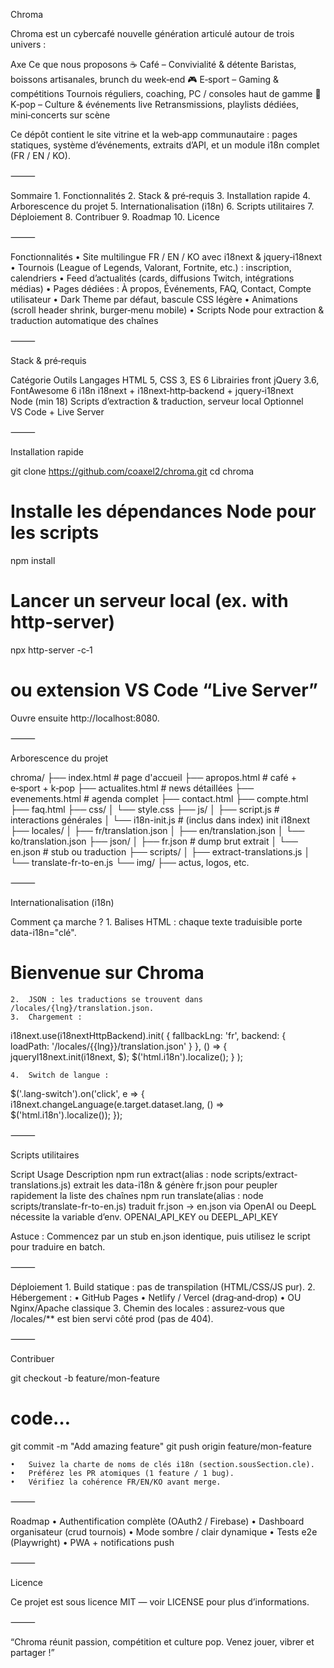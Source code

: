 Chroma

Chroma est un cybercafé nouvelle génération articulé autour de trois univers :

Axe	Ce que nous proposons
☕ Café – Convivialité & détente	Baristas, boissons artisanales, brunch du week‑end
🎮 E‑sport – Gaming & compétitions	Tournois réguliers, coaching, PC / consoles haut de gamme
🎤 K‑pop – Culture & événements live	Retransmissions, playlists dédiées, mini‑concerts sur scène

Ce dépôt contient le site vitrine et la web‑app communautaire : pages statiques, système d’événements, extraits d’API, et un module i18n complet (FR / EN / KO).

⸻

Sommaire
	1.	Fonctionnalités
	2.	Stack & pré‑requis
	3.	Installation rapide
	4.	Arborescence du projet
	5.	Internationalisation (i18n)
	6.	Scripts utilitaires
	7.	Déploiement
	8.	Contribuer
	9.	Roadmap
	10.	Licence

⸻

Fonctionnalités
	•	Site multilingue FR / EN / KO avec i18next & jquery‑i18next
	•	Tournois (League of Legends, Valorant, Fortnite, etc.) : inscription, calendriers
	•	Feed d’actualités (cards, diffusions Twitch, intégrations médias)
	•	Pages dédiées : À propos, Événements, FAQ, Contact, Compte utilisateur
	•	Dark Theme par défaut, bascule CSS légère
	•	Animations (scroll header shrink, burger‑menu mobile)
	•	Scripts Node pour extraction & traduction automatique des chaînes

⸻

Stack & pré‑requis

Catégorie	Outils
Langages	HTML 5, CSS 3, ES 6
Librairies front	jQuery 3.6, FontAwesome 6
i18n	i18next + i18next‑http‑backend + jquery‑i18next
Node (min 18)	Scripts d’extraction & traduction, serveur local
Optionnel	VS Code + Live Server



⸻

Installation rapide

git clone https://github.com/coaxel2/chroma.git
cd chroma

# Installe les dépendances Node pour les scripts
npm install

# Lancer un serveur local (ex. with http‑server)
npx http-server -c‑1
# ou extension VS Code “Live Server”

Ouvre ensuite http://localhost:8080.

⸻

Arborescence du projet

chroma/
├── index.html             # page d'accueil
├── apropos.html           # café + e‑sport + k‑pop
├── actualites.html        # news détaillées
├── evenements.html        # agenda complet
├── contact.html
├── compte.html
├── faq.html
├── css/
│   └── style.css
├── js/
│   ├── script.js          # interactions générales
│   └── i18n-init.js       # (inclus dans index) init i18next
├── locales/
│   ├── fr/translation.json
│   ├── en/translation.json
│   └── ko/translation.json
├── json/
│   ├── fr.json            # dump brut extrait
│   └── en.json            # stub ou traduction
├── scripts/
│   ├── extract-translations.js
│   └── translate-fr-to-en.js
└── img/
    ├── actus, logos, etc.



⸻

Internationalisation (i18n)

Comment ça marche ?
	1.	Balises HTML : chaque texte traduisible porte data-i18n="clé".

<h1 data-i18n="hero.title">Bienvenue sur Chroma</h1>


	2.	JSON : les traductions se trouvent dans /locales/{lng}/translation.json.
	3.	Chargement :

i18next.use(i18nextHttpBackend).init(
  { fallbackLng: 'fr', backend: { loadPath: '/locales/{{lng}}/translation.json' } },
  () => { jqueryI18next.init(i18next, $); $('html.i18n').localize(); }
);


	4.	Switch de langue :

$('.lang-switch').on('click', e => {
  i18next.changeLanguage(e.target.dataset.lang, () => $('html.i18n').localize());
});



⸻

Scripts utilitaires

Script	Usage	Description
npm run extract(alias : node scripts/extract-translations.js)	extrait les data-i18n & génère fr.json	pour peupler rapidement la liste des chaînes
npm run translate(alias : node scripts/translate-fr-to-en.js)	traduit fr.json → en.json via OpenAI ou DeepL	nécessite la variable d’env. OPENAI_API_KEY ou DEEPL_API_KEY

Astuce : Commencez par un stub en.json identique, puis utilisez le script pour traduire en batch.

⸻

Déploiement
	1.	Build statique : pas de transpilation (HTML/CSS/JS pur).
	2.	Hébergement :
	•	GitHub Pages
	•	Netlify / Vercel (drag‑and‑drop)
	•	OU Nginx/Apache classique
	3.	Chemin des locales : assurez‑vous que /locales/** est bien servi côté prod (pas de 404).

⸻

Contribuer

git checkout -b feature/mon-feature
# code…
git commit -m "Add amazing feature"
git push origin feature/mon-feature

	•	Suivez la charte de noms de clés i18n (section.sousSection.cle).
	•	Préférez les PR atomiques (1 feature / 1 bug).
	•	Vérifiez la cohérence FR/EN/KO avant merge.

⸻

Roadmap
	•	Authentification complète (OAuth2 / Firebase)
	•	Dashboard organisateur (crud tournois)
	•	Mode sombre / clair dynamique
	•	Tests e2e (Playwright)
	•	PWA + notifications push

⸻

Licence

Ce projet est sous licence MIT — voir LICENSE pour plus d’informations.

⸻

“Chroma réunit passion, compétition et culture pop. Venez jouer, vibrer et partager !”
